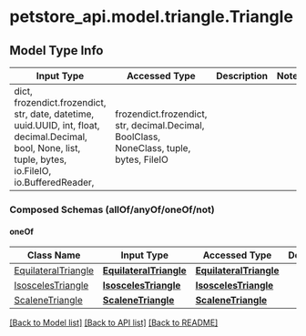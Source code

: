 # petstore_api.model.triangle.Triangle

## Model Type Info
Input Type | Accessed Type | Description | Notes
------------ | ------------- | ------------- | -------------
dict, frozendict.frozendict, str, date, datetime, uuid.UUID, int, float, decimal.Decimal, bool, None, list, tuple, bytes, io.FileIO, io.BufferedReader,  | frozendict.frozendict, str, decimal.Decimal, BoolClass, NoneClass, tuple, bytes, FileIO |  | 

### Composed Schemas (allOf/anyOf/oneOf/not)
#### oneOf
Class Name | Input Type | Accessed Type | Description | Notes
------------- | ------------- | ------------- | ------------- | -------------
[EquilateralTriangle](EquilateralTriangle.md) | [**EquilateralTriangle**](EquilateralTriangle.md) | [**EquilateralTriangle**](EquilateralTriangle.md) |  | 
[IsoscelesTriangle](IsoscelesTriangle.md) | [**IsoscelesTriangle**](IsoscelesTriangle.md) | [**IsoscelesTriangle**](IsoscelesTriangle.md) |  | 
[ScaleneTriangle](ScaleneTriangle.md) | [**ScaleneTriangle**](ScaleneTriangle.md) | [**ScaleneTriangle**](ScaleneTriangle.md) |  | 

[[Back to Model list]](../../README.md#documentation-for-models) [[Back to API list]](../../README.md#documentation-for-api-endpoints) [[Back to README]](../../README.md)

